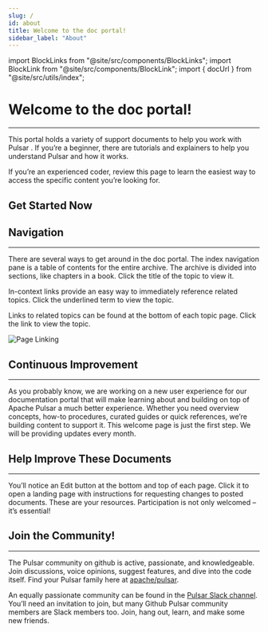 ```yaml
---
slug: /
id: about
title: Welcome to the doc portal!
sidebar_label: "About"
---
```


import BlockLinks from "@site/src/components/BlockLinks";
import BlockLink from "@site/src/components/BlockLink";
import { docUrl } from "@site/src/utils/index";


# Welcome to the doc portal!
***

This portal holds a variety of support documents to help you work with Pulsar . If you’re a beginner, there are tutorials and explainers to help you understand Pulsar and how it works.

If you’re an experienced coder, review this page to learn the easiest way to access the specific content you’re looking for.

## Get Started Now
<BlockLinks>
    <BlockLink title="About Pulsar" url="/docs/2.8.1/concepts-overview/" />
    <BlockLink title="Get Started" url="/docs/2.8.1/getting-started-standalone/" />
    <BlockLink title="Install, Deploy, Upgrade" url="/docs/2.8.1/deploy-aws/" />
    <BlockLink title="Pulsar for Developers" url="/docs/2.8.1/develop-tools/" />
    <BlockLink title="How To" url="/docs/2.8.1/functions-develop/" />
    <BlockLink title="References" url="/docs/2.8.1/reference-terminology/" />
</BlockLinks>

## Navigation
***

There are several ways to get around in the doc portal. The index navigation pane is a table of contents for the entire archive. The archive is divided into sections, like chapters in a book. Click the title of the topic to view it.

In-context links provide an easy way to immediately reference related topics. Click the underlined term to view the topic.

Links to related topics can be found at the bottom of each topic page. Click the link to view the topic.

![Page Linking](/assets/page-linking.png)

## Continuous Improvement
***
As you probably know, we are working on a new user experience for our documentation portal that will make learning about and building on top of Apache Pulsar a much better experience. Whether you need overview concepts, how-to procedures, curated guides or quick references, we’re building content to support it. This welcome page is just the first step. We will be providing updates every month.

## Help Improve These Documents
***

You’ll notice an Edit button at the bottom and top of each page. Click it to open a landing page with instructions for requesting changes to posted documents. These are your resources. Participation is not only welcomed – it’s essential!

## Join the Community!
***

The Pulsar community on github is active, passionate, and knowledgeable.  Join discussions, voice opinions, suggest features, and dive into the code itself. Find your Pulsar family here at [apache/pulsar](https://github.com/apache/pulsar).

An equally passionate community can be found in the [Pulsar Slack channel](https://apache-pulsar.slack.com/). You’ll need an invitation to join, but many Github Pulsar community members are Slack members too.  Join, hang out, learn, and make some new friends.

